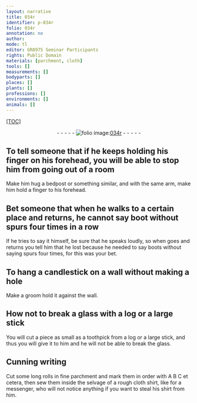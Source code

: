 ```yaml
---
layout: narrative
title: 034r
identifier: p-034r
folio: 034r
annotation: no
author:
mode: tl
editor: GR8975 Seminar Participants
rights: Public Domain
materials: [parchment, cloth]
tools: []
measurements: []
bodyparts: []
places: []
plants: []
professions: []
environments: []
animals: []
---
```


<p><a href="{{ site.baseurl }}/diplomatic/">[TOC]</a></p><div class="folio" align="center">- - - - - <a href="http://gallica.bnf.fr/ark:/12148/btv1b10500001g/f73.image" target="_blank"><img src="https://cu-mkp.github.io/2017-workshop-edition/assets/photo-icon.png" alt="folio image: " style="display:inline-block; margin-bottom:-3px;"/>034r</a> - - - - - </div>  
  

##  To tell someone that if he keeps holding his finger on his forehead, you will be able to stop him from going out of a room

 
Make him hug a bedpost or something similar, and with the same arm, make him hold a finger to his forehead.
 
 
  

## Bet someone that when he walks to a certain place and returns, he cannot say boot without spurs four times in a row

 
If he tries to say it himself, be sure that he speaks loudly, so when goes and returns you tell him that he lost because he needed to say boots without saying spurs four times, for this was your bet.
 
 
  

## To hang a candlestick on a wall without making a hole

 
Make a groom hold it against the wall.
 
 
  

## How not to break a glass with a log or a large stick

 
You will cut a piece as small as a toothpick from a log or a large stick, and thus you will give it to him and he will not be able to break the glass.
 
 
  

## Cunning writing

 
Cut some long rolls in fine <span class="m">parchment</span> and mark them in order with A B C et cetera, then sew them inside the selvage of a rough <span class="m">cloth</span> shirt, like for a messenger, who will not notice anything if you want to steal his shirt from him.
 
